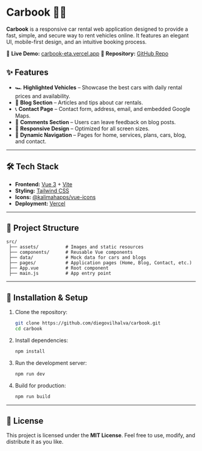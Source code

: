 # Carbook 🚗💨

**Carbook** is a responsive car rental web application designed to provide a fast, simple, and secure way to rent vehicles online. It features an elegant UI, mobile-first design, and an intuitive booking process.

🔗 **Live Demo:** [carbook-eta.vercel.app](https://carbook-eta.vercel.app)
📂 **Repository:** [GitHub Repo](https://github.com/diegovilhalva/carbook)



## ✨ Features

* 🏎 **Highlighted Vehicles** – Showcase the best cars with daily rental prices and availability.
* 📜 **Blog Section** – Articles and tips about car rentals.
* 📞 **Contact Page** – Contact form, address, email, and embedded Google Maps.
* 💬 **Comments Section** – Users can leave feedback on blog posts.
* 📱 **Responsive Design** – Optimized for all screen sizes.
* 🔗 **Dynamic Navigation** – Pages for home, services, plans, cars, blog, and contact.

---

## 🛠️ Tech Stack

* **Frontend:** [Vue 3](https://vuejs.org/) + [Vite](https://vitejs.dev/)
* **Styling:** [Tailwind CSS](https://tailwindcss.com/)
* **Icons:** [@kalimahapps/vue-icons](https://www.npmjs.com/package/@kalimahapps/vue-icons)
* **Deployment:** [Vercel](https://vercel.com/)

---

## 📂 Project Structure

```
src/
 ├── assets/          # Images and static resources
 ├── components/      # Reusable Vue components
 ├── data/            # Mock data for cars and blogs
 ├── pages/           # Application pages (Home, Blog, Contact, etc.)
 ├── App.vue          # Root component
 ├── main.js          # App entry point
```

---

## 🚀 Installation & Setup

1. Clone the repository:

   ```bash
   git clone https://github.com/diegovilhalva/carbook.git
   cd carbook
   ```

2. Install dependencies:

   ```bash
   npm install
   ```

3. Run the development server:

   ```bash
   npm run dev
   ```

4. Build for production:

   ```bash
   npm run build
   ```

---

## 📄 License

This project is licensed under the **MIT License**.
Feel free to use, modify, and distribute it as you like.



